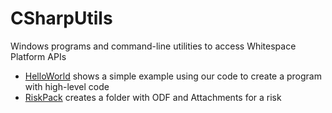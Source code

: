 # CSharpUtils
Windows programs and command-line utilities to access Whitespace Platform APIs

- [HelloWorld](HelloWorld/README.md) shows a simple example using our code to create a program with high-level code
- [RiskPack](RiskPack/README.md) creates a folder with ODF and Attachments for a risk
